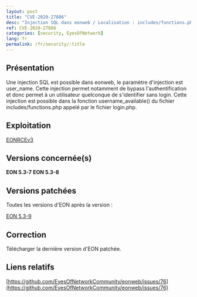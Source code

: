 ```yaml
---
layout: post
title: "CVE-2020-27886"
desc: "Injection SQL dans eonweb / Localisation : includes/functions.php / Paramètre d'injection : user_name / Niveau : Critique "
ref: CVE-2020-27886
categories: [security, EyesOfNetwork]
lang: fr
permalink: /fr/security/:title
---
```


## Présentation

Une injection SQL est possible dans eonweb, le paramètre d'injection est user_name. Cette injection permet notamment de bypass l'authentification et donc permet à un utilisateur quelconque de s'identifier sans login. Cette injection est possible dans la fonction username_available() du fichier includes/functions.php appelé par le fichier login.php.

## Exploitation

[EONRCEv3](https://h4knet.medium.com/exploiting-sql-injections-in-eyesofnetwork-baacab0b9e7b)

## Versions concernée(s)

**EON 5.3-7**
**EON 5.3-8**

## Versions patchées

Toutes les versions d'EON après la version : 

[EON 5.3-9](https://github.com/EyesOfNetworkCommunity/eonweb/releases/tag/5.3-9)


## Correction

Télécharger la dernière version d'EON patchée.


## Liens relatifs

[https://github.com/EyesOfNetworkCommunity/eonweb/issues/76](https://github.com/EyesOfNetworkCommunity/eonweb/issues/76)

